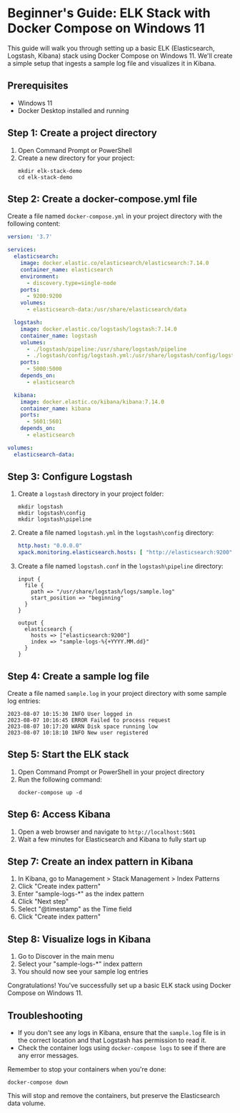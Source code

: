 # Beginner's Guide: ELK Stack with Docker Compose on Windows 11

This guide will walk you through setting up a basic ELK (Elasticsearch, Logstash, Kibana) stack using Docker Compose on Windows 11. We'll create a simple setup that ingests a sample log file and visualizes it in Kibana.

## Prerequisites

- Windows 11
- Docker Desktop installed and running

## Step 1: Create a project directory

1. Open Command Prompt or PowerShell
2. Create a new directory for your project:
   ```
   mkdir elk-stack-demo
   cd elk-stack-demo
   ```

## Step 2: Create a docker-compose.yml file

Create a file named `docker-compose.yml` in your project directory with the following content:

```yaml
version: '3.7'

services:
  elasticsearch:
    image: docker.elastic.co/elasticsearch/elasticsearch:7.14.0
    container_name: elasticsearch
    environment:
      - discovery.type=single-node
    ports:
      - 9200:9200
    volumes:
      - elasticsearch-data:/usr/share/elasticsearch/data

  logstash:
    image: docker.elastic.co/logstash/logstash:7.14.0
    container_name: logstash
    volumes:
      - ./logstash/pipeline:/usr/share/logstash/pipeline
      - ./logstash/config/logstash.yml:/usr/share/logstash/config/logstash.yml
    ports:
      - 5000:5000
    depends_on:
      - elasticsearch

  kibana:
    image: docker.elastic.co/kibana/kibana:7.14.0
    container_name: kibana
    ports:
      - 5601:5601
    depends_on:
      - elasticsearch

volumes:
  elasticsearch-data:
```

## Step 3: Configure Logstash

1. Create a `logstash` directory in your project folder:
   ```
   mkdir logstash
   mkdir logstash\config
   mkdir logstash\pipeline
   ```

2. Create a file named `logstash.yml` in the `logstash\config` directory:
   ```yaml
   http.host: "0.0.0.0"
   xpack.monitoring.elasticsearch.hosts: [ "http://elasticsearch:9200" ]
   ```

3. Create a file named `logstash.conf` in the `logstash\pipeline` directory:
   ```
   input {
     file {
       path => "/usr/share/logstash/logs/sample.log"
       start_position => "beginning"
     }
   }

   output {
     elasticsearch {
       hosts => ["elasticsearch:9200"]
       index => "sample-logs-%{+YYYY.MM.dd}"
     }
   }
   ```

## Step 4: Create a sample log file

Create a file named `sample.log` in your project directory with some sample log entries:

```
2023-08-07 10:15:30 INFO User logged in
2023-08-07 10:16:45 ERROR Failed to process request
2023-08-07 10:17:20 WARN Disk space running low
2023-08-07 10:18:10 INFO New user registered
```

## Step 5: Start the ELK stack

1. Open Command Prompt or PowerShell in your project directory
2. Run the following command:
   ```
   docker-compose up -d
   ```

## Step 6: Access Kibana

1. Open a web browser and navigate to `http://localhost:5601`
2. Wait a few minutes for Elasticsearch and Kibana to fully start up

## Step 7: Create an index pattern in Kibana

1. In Kibana, go to Management > Stack Management > Index Patterns
2. Click "Create index pattern"
3. Enter "sample-logs-*" as the index pattern
4. Click "Next step"
5. Select "@timestamp" as the Time field
6. Click "Create index pattern"

## Step 8: Visualize logs in Kibana

1. Go to Discover in the main menu
2. Select your "sample-logs-*" index pattern
3. You should now see your sample log entries

Congratulations! You've successfully set up a basic ELK stack using Docker Compose on Windows 11.

## Troubleshooting

- If you don't see any logs in Kibana, ensure that the `sample.log` file is in the correct location and that Logstash has permission to read it.
- Check the container logs using `docker-compose logs` to see if there are any error messages.

Remember to stop your containers when you're done:

```
docker-compose down
```

This will stop and remove the containers, but preserve the Elasticsearch data volume.
